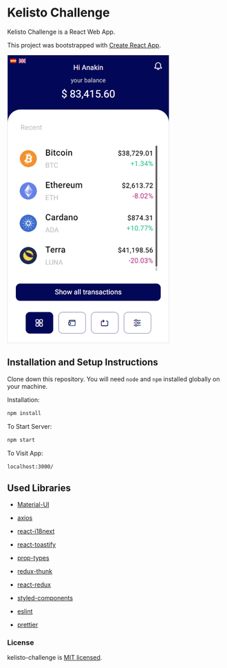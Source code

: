 # Kelisto Challenge

Kelisto Challenge is a React Web App.

This project was bootstrapped with [Create React App](https://github.com/facebook/create-react-app).

![This is an image](./src/assets/img/screenshot.png)

## Installation and Setup Instructions

Clone down this repository. You will need `node` and `npm` installed globally on your machine.

Installation:

```bash
npm install
```

To Start Server:

```bash
npm start
```

To Visit App:

```bash
localhost:3000/
```

## Used Libraries

- [Material-UI](https://mui.com/)

- [axios](https://www.npmjs.com/package/axios)

- [react-i18next](https://react.i18next.com/)

- [react-toastify](https://www.npmjs.com/package/react-toastify)

- [prop-types](https://www.npmjs.com/package/prop-types)

- [redux-thunk](https://github.com/reduxjs/redux-thunk)

- [react-redux](https://react-redux.js.org/)

- [styled-components](https://styled-components.com/)

- [eslint](https://eslint.org/)

- [prettier](https://prettier.io/)

### License

kelisto-challenge is [MIT licensed](./LICENSE).
